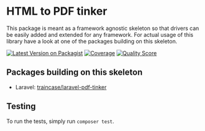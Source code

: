 # HTML to PDF tinker

This package is meant as a framework agnostic skeleton so that drivers can be easily added and extended for any framework.
For actual usage of this library have a look at one of the packages building on this skeleton.

[![Latest Version on Packagist](https://img.shields.io/packagist/v/traincase/html-to-pdf-tinker.svg?style=flat-square)](https://packagist.org/packages/traincase/html-to-pdf-tinker)
[![Coverage](https://img.shields.io/scrutinizer/coverage/g/traincase/html-to-pdf-tinker.svg?style=flat-square)](https://scrutinizer-ci.com/g/traincase/html-to-pdf-tinker)
[![Quality Score](https://img.shields.io/scrutinizer/g/traincase/html-to-pdf-tinker.svg?style=flat-square)](https://scrutinizer-ci.com/g/traincase/html-to-pdf-tinker)

## Packages building on this skeleton
- Laravel: [traincase/laravel-pdf-tinker](https://github.com/traincase/laravel-pdf-tinker)

## Testing
To run the tests, simply run `composer test`.
